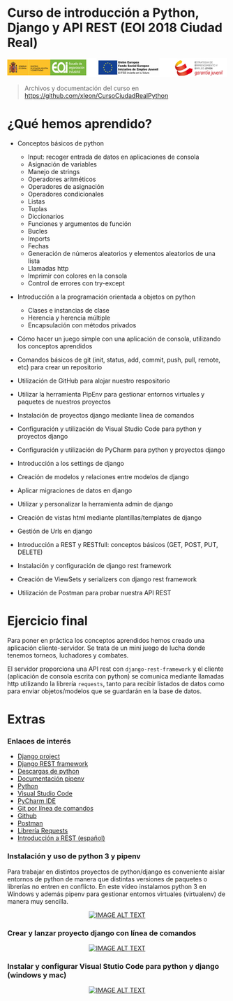 # Curso de introducción a Python, Django y API REST (EOI 2018 Ciudad Real)

![logos](https://raw.githubusercontent.com/xleon/CursoLeonEoiPythonDjango/master/Assets/logos.png)

> Archivos y documentación del curso en https://github.com/xleon/CursoCiudadRealPython

# ¿Qué hemos aprendido?
- Conceptos básicos de python
  - Input: recoger entrada de datos en aplicaciones de consola
  - Asignación de variables
  - Manejo de strings
  - Operadores aritméticos
  - Operadores de asignación
  - Operadores condicionales
  - Listas
  - Tuplas
  - Diccionarios
  - Funciones y argumentos de función
  - Bucles
  - Imports
  - Fechas
  - Generación de números aleatorios y elementos aleatorios de una lista
  - Llamadas http
  - Imprimir con colores en la consola
  - Control de errores con try-except
- Introducción a la programación orientada a objetos on python
  - Clases e instancias de clase
  - Herencia y herencia múltiple
  - Encapsulación con métodos privados

- Cómo hacer un juego simple con una aplicación de consola, utilizando los conceptos aprendidos
- Comandos básicos de git (init, status, add, commit, push, pull, remote, etc) para crear un repositorio
- Utilización de GitHub para alojar nuestro respositorio
- Utilizar la herramienta PipEnv para gestionar entornos virtuales y paquetes de nuestros proyectos
- Instalación de proyectos django mediante línea de comandos
- Configuración y utilización de Visual Studio Code para python y proyectos django
- Configuración y utilización de PyCharm para python y proyectos django
- Introducción a los settings de django
- Creación de modelos y relaciones entre modelos de django
- Aplicar migraciones de datos en django
- Utilizar y personalizar la herramienta admin de django
- Creación de vistas html mediante plantillas/templates de django
- Gestión de Urls en django
- Introducción a REST y RESTfull: conceptos básicos (GET, POST, PUT, DELETE)
- Instalación y configuración de django rest framework
- Creación de ViewSets y serializers con django rest framework
- Utilización de Postman para probar nuestra API REST

# Ejercicio final

Para poner en práctica los conceptos aprendidos hemos creado una aplicación cliente-servidor. Se trata de un mini juego de lucha donde tenemos torneos, luchadores y combates.

El servidor proporciona una API rest con `django-rest-framework` y el cliente (aplicación de consola escrita con python) se comunica mediante llamadas http utilizando la librería `requests`, tanto para recibir listados de datos como para enviar objetos/modelos que se guardarán en la base de datos.


# Extras

### Enlaces de interés
- [Django project](https://www.djangoproject.com/)
- [Django REST framework](http://www.django-rest-framework.org/)
- [Descargas de python](https://www.python.org/downloads/)
- [Documentación pipenv](https://docs.pipenv.org/) 
- [Python](https://www.python.org/)
- [Visual Studio Code](https://code.visualstudio.com/)
- [PyCharm IDE](https://www.jetbrains.com/pycharm/)
- [Git por línea de comandos](https://git-scm.com/download/win)
- [Github](https://github.com/)
- [Postman](https://www.getpostman.com/)
- [Librería Requests](http://docs.python-requests.org)
- [Introducción a REST (español)](http://asiermarques.com/2013/conceptos-sobre-apis-rest/)

### Instalación y uso de python 3 y pipenv
Para trabajar en distintos proyectos de python/django es conveniente aislar entornos de python de manera que distintas versiones de paquetes o librerías no entren en conflicto. En este vídeo instalamos python 3 en Windows y además pipenv para gestionar entornos virtuales (virtualenv) de manera muy sencilla.
<div align="center">
  <a href="https://www.youtube.com/watch?v=zciRWEfZ-jc"><img src="https://img.youtube.com/vi/zciRWEfZ-jc/0.jpg" alt="IMAGE ALT TEXT"></a>
</div>

### Crear y lanzar proyecto django con línea de comandos
<div align="center">
  <a href="https://www.youtube.com/watch?v=sTlFTcPBq9k"><img src="https://img.youtube.com/vi/sTlFTcPBq9k/0.jpg" alt="IMAGE ALT TEXT"></a>
</div>

### Instalar y configurar Visual Stutio Code para python y django (windows y mac)
<div align="center">
  <a href="https://www.youtube.com/watch?v=EGYw4gPPp7w"><img src="https://img.youtube.com/vi/EGYw4gPPp7w/0.jpg" alt="IMAGE ALT TEXT"></a>
</div>